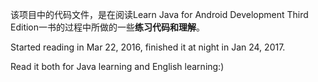 该项目中的代码文件，是在阅读Learn Java for Android Development Third Edition一书的过程中所做的一些**练习代码和理解**。

Started reading in Mar 22, 2016, finished it at night in Jan 24, 2017.

Read it both for Java learning and English learning:)
